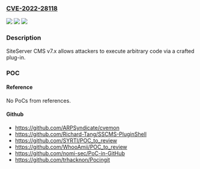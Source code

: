 ### [CVE-2022-28118](https://cve.mitre.org/cgi-bin/cvename.cgi?name=CVE-2022-28118)
![](https://img.shields.io/static/v1?label=Product&message=n%2Fa&color=blue)
![](https://img.shields.io/static/v1?label=Version&message=n%2Fa&color=blue)
![](https://img.shields.io/static/v1?label=Vulnerability&message=n%2Fa&color=brighgreen)

### Description

SiteServer CMS v7.x allows attackers to execute arbitrary code via a crafted plug-in.

### POC

#### Reference
No PoCs from references.

#### Github
- https://github.com/ARPSyndicate/cvemon
- https://github.com/Richard-Tang/SSCMS-PluginShell
- https://github.com/SYRTI/POC_to_review
- https://github.com/WhooAmii/POC_to_review
- https://github.com/nomi-sec/PoC-in-GitHub
- https://github.com/trhacknon/Pocingit

